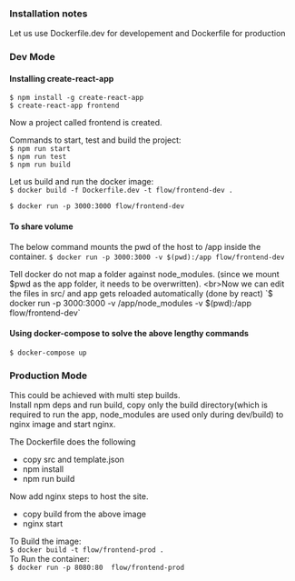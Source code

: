 ### Installation notes
Let us use Dockerfile.dev for developement and Dockerfile for production

### Dev Mode
#### Installing create-react-app
`$ npm install -g create-react-app`<br>
`$ create-react-app frontend`

Now a project called frontend is created.

Commands to start, test and build the project: <br>
`$ npm run start`<br>
`$ npm run test`<br>
`$ npm run build`<br>

Let us build and run the docker image:<br>
`$ docker build -f Dockerfile.dev -t flow/frontend-dev .`

`$ docker run -p 3000:3000 flow/frontend-dev`

#### To share volume
The below command mounts the pwd of the host to /app inside the container.
`$ docker run -p 3000:3000 -v $(pwd):/app flow/frontend-dev`

Tell docker do not map a folder against node_modules. (since we mount $pwd as the app folder, it needs to be overwritten).
<br>Now we can edit the files in src/ and app gets reloaded automatically (done by react)
`$ docker run -p 3000:3000 -v /app/node_modules -v $(pwd):/app flow/frontend-dev`

#### Using docker-compose to solve the above lengthy commands
`$ docker-compose up`

### Production Mode
This could be achieved with multi step builds.<br>
Install npm deps and run build, copy only the build directory(which is required to run the app, node_modules are used only during dev/build)
to nginx image and start nginx.<br>

The Dockerfile does the following

* copy src and template.json
* npm install
* npm run build

Now add nginx steps to host the site.

* copy build from the above image
* nginx start


To Build the image:<br>
`$ docker build -t flow/frontend-prod .`
<br>To Run the container:<br>
`$ docker run -p 8080:80  flow/frontend-prod`
